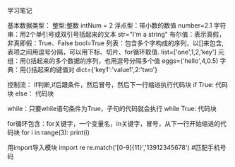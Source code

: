 学习笔记

基本数据类型：
整型:整数  intNum = 2
浮点型：带小数的数值 number=2.1
字符串：用2个单引号或双引号括起来的文本  str="I'm a string"
布尔值：表示真假，非真即假：True、False  bool=True
列表：包含多个字构成的序列，以[]来包含,表项之间用逗号分隔，可以用下标、切片、for循环取值. list=['one',1,2,'key']
元组：用()括起来的多个数据的序列，也用逗号分隔多个值   eggs=('hello',4,0.5)
字典：用{}括起来的键值对    dict={'key1':'value1',2:'two'}

控制流：
if判断,if后跟条件，然后冒号，然后下一行缩进执行代码块
if True:
	代码块
else：
	代码块
	
while：只要while语句条件为True，子句的代码就会执行
while True:
	代码块

for循环包含：for关键字，一个变量名，in关键字，冒号，从下一行开始缩进的代码块
for i in range(3):
	print(i)
  
用import导入模块
import re
re.match('[0-9]{11}','13912345678')  #匹配手机号码